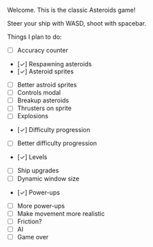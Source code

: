 Welcome. This is the classic Asteroids game!

Steer your ship with WASD, shoot with spacebar.

Things I plan to do:

- [ ] Accuracy counter
- [✓] Respawning asteroids
- [✓] Asteroid sprites
- [ ] Better astroid sprites
- [ ] Controls modal
- [ ] Breakup asteroids
- [ ] Thrusters on sprite
- [ ] Explosions
- [✓] Difficulty progression
- [ ] Better difficulty progression
- [✓] Levels
- [ ] Ship upgrades
- [ ] Dynamic window size
- [✓] Power-ups
- [ ] More power-ups
- [ ] Make movement more realistic
- [ ] Friction?
- [ ] AI
- [ ] Game over
